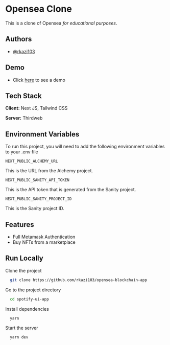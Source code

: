 # Opensea Clone

This is a clone of Opensea _for educational purposes_.
## Authors

- [@rkazi103](https://www.github.com/rkazi103)


## Demo


- Click [here](https://opensea-blockchain-app-omega.vercel.app/) to see a demo

## Tech Stack

**Client:** Next JS, Tailwind CSS

**Server:** Thirdweb


## Environment Variables

To run this project, you will need to add the following environment variables to your .env file

`NEXT_PUBLIC_ALCHEMY_URL`

This is the URL from the Alchemy project.

`NEXT_PUBLIC_SANITY_API_TOKEN`

This is the API token that is generated from the Sanity project.

`NEXT_PUBLIC_SANITY_PROJECT_ID`

This is the Sanity project ID.

## Features

- Full Metamask Authentication
- Buy NFTs from a marketplace

## Run Locally

Clone the project

```bash
  git clone https://github.com/rkazi103/opensea-blockchain-app
```

Go to the project directory

```bash
  cd spotify-ui-app
```

Install dependencies

```bash
  yarn
```

Start the server

```bash
  yarn dev
```
